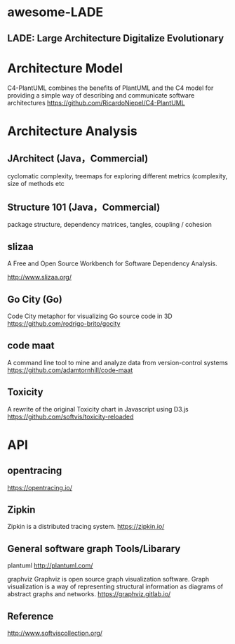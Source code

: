 # awesome-LADE
LADE: Large Architecture Digitalize Evolutionary
---

Architecture Model
===
C4-PlantUML combines the benefits of PlantUML and the C4 model for providing a simple way of describing and communicate software architectures 
https://github.com/RicardoNiepel/C4-PlantUML

Architecture Analysis
===
JArchitect (Java，Commercial)
---
cyclomatic complexity, treemaps for exploring different metrics (complexity, size of methods etc

Structure 101 (Java，Commercial)
---
package structure, dependency matrices, tangles, coupling / cohesion

slizaa
---
A Free and Open Source Workbench for Software Dependency Analysis.

http://www.slizaa.org/

Go City (Go)
---
Code City metaphor for visualizing Go source code in 3D 
https://github.com/rodrigo-brito/gocity

code maat
---
A command line tool to mine and analyze data from version-control systems 
https://github.com/adamtornhill/code-maat

Toxicity
---
A rewrite of the original Toxicity chart in Javascript using D3.js 
https://github.com/softvis/toxicity-reloaded


API
===

opentracing
---
https://opentracing.io/

Zipkin
---
Zipkin is a distributed tracing system.
https://zipkin.io/

General software graph Tools/Libarary
---
plantuml
http://plantuml.com/

graphviz
Graphviz is open source graph visualization software. Graph visualization is a way of representing structural information as diagrams of abstract graphs and networks.
https://graphviz.gitlab.io/


Reference
---
http://www.softviscollection.org/
